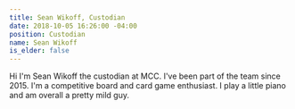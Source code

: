 ```yaml
---
title: Sean Wikoff, Custodian
date: 2018-10-05 16:26:00 -04:00
position: Custodian
name: Sean Wikoff
is_elder: false
---
```


Hi I'm Sean Wikoff the custodian at MCC. I've been part of the team since 2015. I'm a competitive board and card game enthusiast. I play a little piano and am overall a pretty mild guy. 
